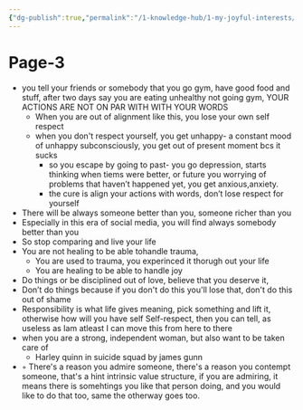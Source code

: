 ```yaml
---
{"dg-publish":true,"permalink":"/1-knowledge-hub/1-my-joyful-interests/self-help-phycology/notions-i-derirved/personal-phils/page-3/","noteIcon":""}
---
```


# Page-3

- you tell your friends or somebody that you go gym, have good food and stuff, after two days say you are eating unhealthy not going gym, YOUR ACTIONS ARE NOT ON PAR WITH WITH YOUR WORDS
    - When you are out of alignment like this, you lose your own self respect
    - when you don't respect yourself, you get unhappy- a constant mood of unhappy subconsciously, you get out of present moment bcs it sucks
        - so you escape by going to past- you go depression, starts thinking when tiems were better, or future you worrying of problems that haven’t happened yet, you get anxious,anxiety.
        - the cure is align your actions with words, don’t lose respect for yourself
- There will be always someone better than you, someone richer than you
- Especially in this era of social media, you will find always somebody better than you
- So stop comparing and live your life
- You are not healing to be able tohandle trauma,
    - You are used to trauma, you experinced it thorugh out your life
    - You are healing to be able to handle joy
- Do things or be disciplined out of love, believe that you deserve it,
- Don’t do things because if you don't do this you'll lose that, don't do this out of shame
- Responsibility is what life gives meaning, pick something and lift it, otherwise how will you have self Self-respect, then you can tell, as useless as Iam atleast I can move this from here to there
- when you are a strong, independent woman, but also want to be taken care of
    - Harley quinn in suicide squad by james gunn
- ◦ There's a reason you admire someone, there's a reason you contempt someone, that's a hint intrinsic value structure, if you are admiring, it means there is somehtings you like that person doing, and you would like to do that too, same the otherway goes too.